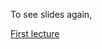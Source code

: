 To see slides again,

[First lecture](http://htmlpreview.github.io/?https://raw.githubusercontent.com/alexholcombe/teachingSF-illusory/master/intro-to-reading_reveal.html)
